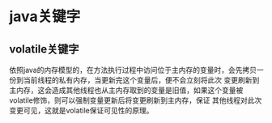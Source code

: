 # java关键字
## volatile关键字
依照java的内存模型的，在方法执行过程中访问位于主内存的变量时，会先拷贝一份到当前线程的私有内存，当更新完这个变量后，便不会立刻将此次
变更刷新到主内存，这会造成其他线程也从主内存取到的变量是旧值，如果这个变量被volatile修饰，则可以强制变量更新后将变更刷新到主内存，保证
其他线程对此次变更可见，这就是volatile保证可见性的原理。

